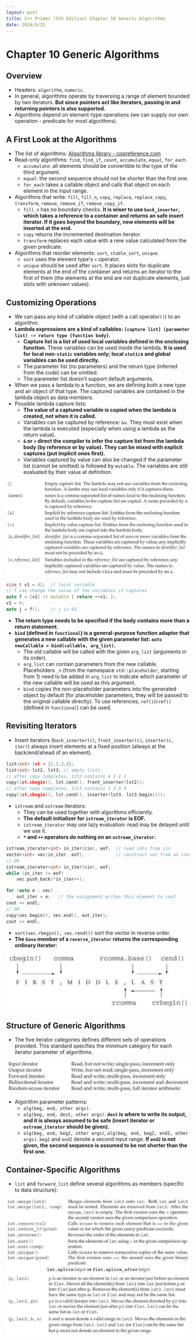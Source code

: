 ```yaml
---
layout: post
title: C++ Primer (5th Edition) Chapter 10 Generic Algorithms
date: 2024/9/25
---
```


# Chapter 10 Generic Algorithms

## Overview

- Headers: `algorithm`, `numeric`.
- In general, algorithms operate by traversing a range of element bounded by two iterators. **But since pointers act like iterators, passing in and returning pointers is also supported.**
- Algorithms depend on element-type operations (we can supply our own operation - predicate for most algorithms).

## A First Look at the Algorithms

- The list of algorithms: [Algorithms library - cppreference.com](https://en.cppreference.com/w/cpp/algorithm)
- Read-only algorithms: `find`, `find_if`, `count`, `accumulate`, `equal`, `for_each`.
    - `accumulate`: all elements should be convertible to the type of the third argument.
    - `equal`: the second sequence should not be shorter than the first one.
    - `for_each` takes a callable object and calls that object on each element in the input range.
- Algorithms that write: `fill`, `fill_n`, `copy`, `replace`, `replace_copy`, `transform`, `remove`, `remove_if`, `remove_copy_if`.
    - `fill_n` has no boundary checks. **It is wiser to use `back_inserter`, which takes a reference to a container and returns an safe insert iterator. If it goes beyond the boundary, new elements will be inserted at the end.**
    - `copy` returns the incremented destination iterator.
    - `transform` replaces each value with a new value calculated from the given predicate.
- Algorithms that reorder elements: `sort`, `stable_sort`, `unique`.
    - `sort` uses the element type's `<` operator.
    - `unique` should be used after `sort`. It places slots for duplicate elements at the end of the container and returns an iterator to the first of them (the elements at the end are not duplicate elements, just slots with unknown values).

## Customizing Operations

- We can pass any kind of callable object (with a call operator`()`) to an algorithm.
- **Lambda expressions are a kind of callables: `[capture list] (parameter list) -> return type {function body}`.**
    - **Capture list is a list of used local variables defined in the enclosing function.** These variables can be used inside the lambda. **It is used for local non-`static` variables only; local `static`s and global variables can be used directly.**
    - The parameter list (no parameters) and the return type (inferred from the code) can be omitted.
    - The parameter list doesn't support default arguments.
- When we pass a lambda to a function, we are defining both a new type and an object of that type. The captured variables are contained in the lambda object as data members.
- Possible lambda capture lists:
    - **The value of a captured variable is copied when the lambda is created, not when it is called.**
    - Variables can be captured by reference: `&v`. They must exist when the lambda is executed (especially when using a lambda as the return value).
    - **`&` or `=` direct the compiler to infer the capture list from the lambda body (by reference or by value). They can be mixed with explicit captures (put implicit ones first).**
    - Variables captured by value can also be changed if the parameter list (cannot be omitted) is followed by `mutable`. The variables are still evaluated by their value at definition.

<img src="./attachments/Pasted image 20240925150958.png">

```cpp
size_t v1 = 42;  // local variable
// f can change the value of the variables it captures
auto f = [v1] () mutable { return ++v1; };
v1 = 0;
auto j = f();    // j is 43
```

- **The return type needs to be specified if the body contains more than a return statement.**
- **`bind` (defined in `functional`) is a general-purpose function adaptor that generates a new callable with the given parameter list: `auto newCallable = bind(callable, arg_list)`.**
    - The old callable will be called with the given `arg_list` (arguments in its order).
    - `arg_list` can contain parameters from the new callable. Placeholders `_n` (from the namespace `std::placeholder`, starting from 1) need to be added in `arg_list` to indicate which parameter of the new callable will be used as this argument.
    - `bind` copies the non-placeholder parameters into the generated object by default (for placeholder parameters, they will be passed to the original callable directly). To use references, `ref()`/`cref()` (defined in `functional`) can be used.

## Revisiting Iterators

- Insert iterators (`back_inserter(c)`, `front_inserter(c)`, `inserter(c, iter)`) always insert elements at a fixed position (always at the back/end/ahead of an element).

```cpp
list<int> 1st = {1,2,3,4};
list<int> lst2, lst3; // empty lists
// after copy completes, 1st2 contains 4 3 2 1
copy(1st.cbegin(), lst.cend(), front_inserter(lst2));
// after copy completes, 1st3 contains 1 2 3 4
copy(1st.cbegin(), lst.cend(), inserter(lst3, lst3.begin()));
```

- `istream` and `ostream` iterators:
	- They can be used together with algorithms efficiently.
	- **The default initializer for `istream_iterator` is EOF.**
	- `istream_iterator` may use lazy evaluation: read may be delayed until we use it.
	- **`*` and `++` operators do nothing on an `ostream_iterator`.**

```cpp
istream_iterator<int> in_iter(cin), eof;  // read ints from cin
vector<int> vec(in_iter, eof);            // construct vec from an iterator range
// OR
istream_iterator<int> in_iter(cin), eof;
while (in_iter != eof)
	vec.push_back(*in_iter++);
```

```cpp
for (auto e : vec)
	out_iter = e;   // the assignment writes this element to cout
cout << endl;
// OR
copy(vec.begin(), vec.end(), out_iter);
cout << endl;
```

- `sort(vec.rbegin(), vec.rend())` sort the vector in reverse order.
- **The `base` member of a `reverse_iterator` returns the corresponding ordinary iterator:**

<img src="./attachments/Pasted image 20240925171502.png">

## Structure of Generic Algorithms

- The five iterator categories defines different sets of operations provided. This standard specifies the minimum category for each iterator parameter of algorithms.

<img src="./attachments/Pasted image 20240925204415.png">

- Algorithm parameter patterns:
	- `alg(beg, end, other args)`.
	- `alg(beg, end, dest, other args)`. **`dest` is where to write its output, and it is always assumed to be safe (insert iterator or `ostream_iterator` should be given).**
	- `alg(beg, end, beg2, other args)`, `alg(beg, end, beg2, end2, other args)`. `beg2` and `end2` denote a second input range. **If `end2` is not given, the second sequence is assumed to be not shorter than the first one.**

## Container-Specific Algorithms

- `list` and `forward_list` define several algorithms as members (specific to data structure):

<img src="./attachments/Pasted image 20240925212938.png">

<img src="./attachments/Pasted image 20240925213105.png">

